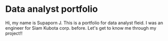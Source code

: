 # Data analyst portfolio
Hi, my name is Supaporn J. This is a portfolio for data analyst fleid. 
I was an engineer for Siam Kubota corp. before. Let's get to know me through my project!!
